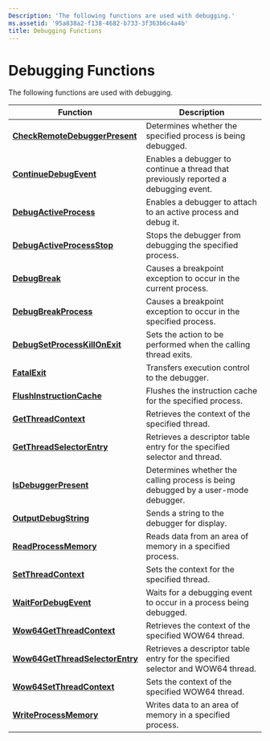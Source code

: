 ```yaml
---
Description: 'The following functions are used with debugging.'
ms.assetid: '95a838a2-f138-4682-b733-3f363b6c4a4b'
title: Debugging Functions
---
```


# Debugging Functions

The following functions are used with debugging.



| Function                                                           | Description                                                                         |
|--------------------------------------------------------------------|-------------------------------------------------------------------------------------|
| [**CheckRemoteDebuggerPresent**](checkremotedebuggerpresent.md)   | Determines whether the specified process is being debugged.                         |
| [**ContinueDebugEvent**](continuedebugevent.md)                   | Enables a debugger to continue a thread that previously reported a debugging event. |
| [**DebugActiveProcess**](debugactiveprocess.md)                   | Enables a debugger to attach to an active process and debug it.                     |
| [**DebugActiveProcessStop**](debugactiveprocessstop.md)           | Stops the debugger from debugging the specified process.                            |
| [**DebugBreak**](debugbreak.md)                                   | Causes a breakpoint exception to occur in the current process.                      |
| [**DebugBreakProcess**](debugbreakprocess.md)                     | Causes a breakpoint exception to occur in the specified process.                    |
| [**DebugSetProcessKillOnExit**](debugsetprocesskillonexit.md)     | Sets the action to be performed when the calling thread exits.                      |
| [**FatalExit**](fatalexit.md)                                     | Transfers execution control to the debugger.                                        |
| [**FlushInstructionCache**](flushinstructioncache.md)             | Flushes the instruction cache for the specified process.                            |
| [**GetThreadContext**](getthreadcontext.md)                       | Retrieves the context of the specified thread.                                      |
| [**GetThreadSelectorEntry**](getthreadselectorentry.md)           | Retrieves a descriptor table entry for the specified selector and thread.           |
| [**IsDebuggerPresent**](isdebuggerpresent.md)                     | Determines whether the calling process is being debugged by a user-mode debugger.   |
| [**OutputDebugString**](outputdebugstring.md)                     | Sends a string to the debugger for display.                                         |
| [**ReadProcessMemory**](readprocessmemory.md)                     | Reads data from an area of memory in a specified process.                           |
| [**SetThreadContext**](setthreadcontext.md)                       | Sets the context for the specified thread.                                          |
| [**WaitForDebugEvent**](waitfordebugevent.md)                     | Waits for a debugging event to occur in a process being debugged.                   |
| [**Wow64GetThreadContext**](wow64getthreadcontext.md)             | Retrieves the context of the specified WOW64 thread.                                |
| [**Wow64GetThreadSelectorEntry**](wow64getthreadselectorentry.md) | Retrieves a descriptor table entry for the specified selector and WOW64 thread.     |
| [**Wow64SetThreadContext**](wow64setthreadcontext.md)             | Sets the context of the specified WOW64 thread.                                     |
| [**WriteProcessMemory**](writeprocessmemory.md)                   | Writes data to an area of memory in a specified process.                            |



 

 

 



